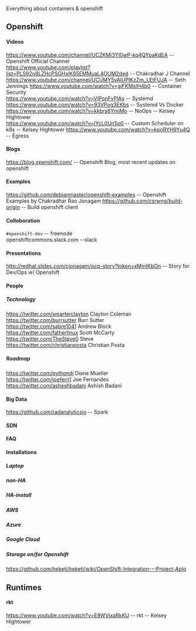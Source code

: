 Everything about containers & openshift

## Openshift

#### Videos
https://www.youtube.com/channel/UCZKMj3YI0wP-kq4QYpaKdEA       -- Openshift Official Channel    
https://www.youtube.com/playlist?list=PLS92o8LZHcPSGHxlK65EMMuaL4OUM2ded  -- Chakradhar J Channel  
https://www.youtube.com/channel/UCUMY5vAIUPlKzZm_LEtFUJA    -- Seth Jennings
https://www.youtube.com/watch?v=giFKMsIH4b0  -- Container Security  
https://www.youtube.com/watch?v=VIPonFvPlAs  -- Systemd  
https://www.youtube.com/watch?v=93VPog3EKbs  -- Systemd Vs Docker   
https://www.youtube.com/watch?v=kkbrs6YmjMo  -- NoOps -- Kelsey Hightower  
https://www.youtube.com/watch?v=IYcL0Un1io0  -- Custom Scheduler on k8s  -- Kelsey Hightower
https://www.youtube.com/watch?v=kpoRYH9Yu4Q  -- Egress

#### Blogs
https://blog.openshift.com/     -- Openshift Blog, most recent updates on openshift


#### Examples
https://github.com/debianmaster/openshift-examples     -- Openshift Examples by Chakradhar Rao Jonagam
https://github.com/csrwng/build-origin   -- Build openshift client 

#### Colloboration
`#openshift-dev`     -- freenode     
openshiftcommons.slack.com   --slack    

#### Presentations
http://redhat.slides.com/cjonagam/ocp-story?token=xMmIKbOn    -- Story for Dev/Ops w/ Openshift

#### People
##### Technology
https://twitter.com/smarterclayton    Clayton Coleman  
https://twitter.com/burrsutter        Burr Sutter  
https://twitter.com/sabre1041         Andrew Block  
https://twitter.com/fatherlinux       Scott McCarty   
https://twitter.com/TheSteve0         Steve   
https://twitter.com/christianposta    Christian Posta

##### Roadmap
https://twitter.com/pythondj          Diane Mueller  
https://twitter.com/joefern1          Joe Fernandes     
https://twitter.com/asheshbadani      Ashish Badani    

#### Big Data
https://github.com/radanalyticsio    -- Spark

#### SDN

#### FAQ

#### Installations
##### Laptop
##### non-HA
##### HA-install
##### AWS
##### Azure
##### Google Cloud

##### Storage on/for Openshift
https://github.com/heketi/heketi/wiki/OpenShift-Integration---Project-Aplo  
## Runtimes
#### rkt
https://www.youtube.com/watch?v=E9WVjxaRkKU  -- rkt -- Kelsey Hightower



